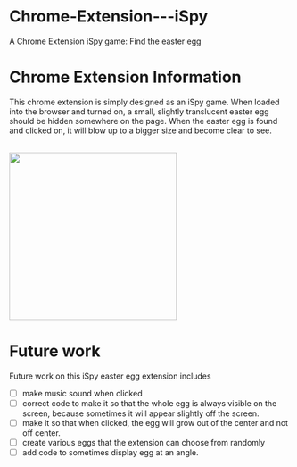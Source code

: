 # Chrome-Extension---iSpy
A Chrome Extension iSpy game: Find the easter egg


# Chrome Extension Information

This chrome extension is simply designed as an iSpy game. When loaded into the browser and turned on, a small, slightly translucent easter egg should be hidden somewhere on the page. When the easter egg is found and clicked on, it will blow up to a bigger size and become clear to see.

<br><img src="./Chrome-Extension---iSpy/images/realEgg.png" width="300px"></img>

# Future work

Future work on this iSpy easter egg extension includes
- [ ] make music sound when clicked
- [ ] correct code to make it so that the whole egg is always visible on the screen, because sometimes it will appear slightly off the screen.
- [ ] make it so that when clicked, the egg will grow out of the center and not off center.
- [ ] create various eggs that the extension can choose from randomly
- [ ] add code to sometimes display egg at an angle.
